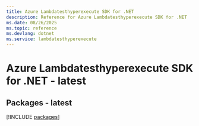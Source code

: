 ```yaml
---
title: Azure Lambdatesthyperexecute SDK for .NET
description: Reference for Azure Lambdatesthyperexecute SDK for .NET
ms.date: 08/26/2025
ms.topic: reference
ms.devlang: dotnet
ms.service: lambdatesthyperexecute
---
```

# Azure Lambdatesthyperexecute SDK for .NET - latest
## Packages - latest
[!INCLUDE [packages](lambdatesthyperexecute-index.md)]